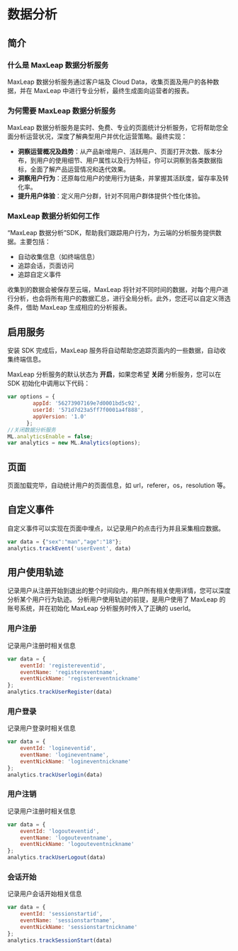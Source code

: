 # 数据分析

## 简介

### 什么是 MaxLeap 数据分析服务

MaxLeap 数据分析服务通过客户端及 Cloud Data，收集页面及用户的各种数据，并在 MaxLeap 中进行专业分析，最终生成面向运营者的报表。

### 为何需要 MaxLeap 数据分析服务

MaxLeap 数据分析服务是实时、免费、专业的页面统计分析服务，它将帮助您全面分析运营状况，深度了解典型用户并优化运营策略。最终实现：

* **洞察运营概况及趋势**：从产品新增用户、活跃用户、页面打开次数、版本分布，到用户的使用细节、用户属性以及行为特征，你可以洞察到各类数据指标，全面了解产品运营情况和迭代效果。
* **洞察用户行为**：还原每位用户的使用行为链条，并掌握其活跃度，留存率及转化率。
* **提升用户体验**：定义用户分群，针对不同用户群体提供个性化体验。

###  MaxLeap 数据分析如何工作

“MaxLeap 数据分析”SDK，帮助我们跟踪用户行为，为云端的分析服务提供数据。主要包括：

*  自动收集信息（如终端信息）
*  追踪会话，页面访问
*  追踪自定义事件

收集到的数据会被保存至云端，MaxLeap 将针对不同时间的数据，对每个用户进行分析，也会将所有用户的数据汇总，进行全局分析。此外，您还可以自定义筛选条件，借助 MaxLeap 生成相应的分析报表。

## 启用服务

安装 SDK 完成后，MaxLeap 服务将自动帮助您追踪页面内的一些数据，自动收集终端信息。

MaxLeap 分析服务的默认状态为 **开启**，如果您希望 **关闭** 分析服务，您可以在 SDK 初始化中调用以下代码：

```javascript
var options = {
        appId: '56273907169e7d0001bd5c92',
        userId: '571d7d23a5ff7f0001a4f888',
        appVersion: '1.0'
      };
//关闭数据分析服务      
ML.analyticsEnable = false;
var analytics = new ML.Analytics(options);
```

## 页面

页面加载完毕，自动统计用户的页面信息，如 url，referer，os，resolution 等。 

## 自定义事件

自定义事件可以实现在页面中埋点，以记录用户的点击行为并且采集相应数据。

```javascript
var data = {"sex":"man","age":"18"};
analytics.trackEvent('userEvent', data)
```

## 用户使用轨迹

记录用户从注册开始到退出的整个时间段内，用户所有相关使用详情，您可以深度分析某个用户行为轨迹。
分析用户使用轨迹的前提，是用户使用了 MaxLeap 的账号系统，并在初始化 MaxLeap 分析服务时传入了正确的 userId。

### 用户注册

记录用户注册时相关信息
```javascript
var data = {
	eventId: 'registereventid',
	eventName: 'registereventname',
	eventNickName: 'registereventnickname'
};
analytics.trackUserRegister(data)
```

### 用户登录

记录用户登录时相关信息
```javascript
var data = {
	eventId: 'logineventid',
	eventName: 'logineventname',
	eventNickName: 'logineventnickname'
};
analytics.trackUserlogin(data)
```

### 用户注销

记录用户注册时相关信息
```javascript
var data = {
	eventId: 'logouteventid',
	eventName: 'logouteventname',
	eventNickName: 'logouteventnickname'
};
analytics.trackUserLogout(data)
```

### 会话开始

记录用户会话开始相关信息
```javascript
var data = {
	eventId: 'sessionstartid',
	eventName: 'sessionstartname',
	eventNickName: 'sessionstartnickname'
};
analytics.trackSessionStart(data)
```


